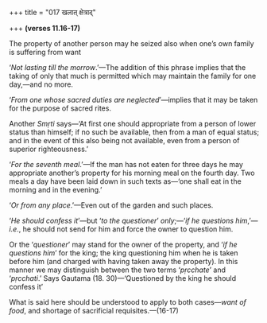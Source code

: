 +++
title = "017 खलात् क्षेत्राद्"

+++
**(verses 11.16-17)**

The property of another person may he seized also when one’s own family
is suffering from want

‘*Not lasting till the morrow*.’—The addition of this phrase implies
that the taking of only that much is permitted which may maintain the
family for one day,—and no more.

‘*From one whose sacred duties are neglected*’—implies that it may be
taken for the purpose of sacred rites.

Another *Smṛti* says—‘At first one should appropriate from a person of
lower status than himself; if no such be available, then from a man of
equal status; and in the event of this also being not available, even
from a person of superior righteousness.’

‘*For the seventh meal*.’—If the man has not eaten for three days he may
appropriate another’s property for his morning meal on the fourth day.
Two meals a day have been laid down in such texts as—‘one shall eat in
the morning and in the evening.’

‘*Or from any place*.’—Even out of the garden and such places.

‘*He should confess it*’—but ‘*to the questioner*’ *only*;—‘*if he
questions him*,’—*i.e*., he should not send for him and force the owner
to question him.

Or the ‘*questioner*’ may stand for the owner of the property, and ‘*if
he questions him*’ for the king; the king questioning him when he is
taken before him (and charged with having taken away the property). In
this manner we may distinguish between the two terms ‘*pṛcchate*’ and
‘*pṛcchati*.’ Says Gautama (18. 30)—‘Questioned by the king he should
confess it’

What is said here should be understood to apply to both cases—*want of
food*, and shortage of sacrificial requisites.—(16-17)


